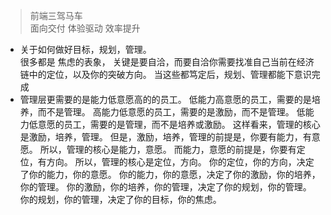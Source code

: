 >
> 前端三驾马车    
> 面向交付 体验驱动 效率提升
>

- 关于如何做好目标，规划，管理。  
  很多都是 焦虑的表象， 关键是要自洽，而要自洽你需要找准自己当前在经济链中的定位，以及你的突破方向。 当这些都笃定后，规划、管理都能下意识完成
- 管理层更需要的是能力低意愿高的的员工。  低能力高意愿的员工，需要的是培养，而不是管理。  高能力低意愿的员工，需要的是激励，而不是管理。  低能力低意愿的员工，需要的是管理，而不是培养或激励。
  这样看来，管理的核心是激励，培养，管理。  但是，激励，培养，管理的前提是，你要有能力，有意愿。  所以，管理的核心是能力，意愿。  而能力，意愿的前提是，你要有定位，有方向。  所以，管理的核心是定位，方向。
  你的定位，你的方向，决定了你的能力，你的意愿。  你的能力，你的意愿，决定了你的激励，你的培养，你的管理。  你的激励，你的培养，你的管理，决定了你的规划，你的管理。  你的规划，你的管理，决定了你的目标，你的焦虑。
  

